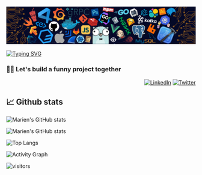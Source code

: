 ![](./src/header_.png)

[![Typing SVG](https://readme-typing-svg.herokuapp.com?color=%2336BCF7&center=true&vCenter=true&width=800&lines=Hi+there+👋,+I+am+Marien+Mupenda;+Welcome+to+My+Profile!;Fullstack+web+and+mobile+app+developer;Over+4+years+of+coding+experience;Proficient+in+backend+dev;Always+learning+new+things+;Laravel+Artisan)](https://git.io/typing-svg)

<!--
<code><img height="20" src="https://raw.githubusercontent.com/github/explore/56a826d05cf762b2b50ecbe7d492a839b04f3fbf/topics/java/java.png"></code>
<code><img height="20" src="https://raw.githubusercontent.com/github/explore/56a826d05cf762b2b50ecbe7d492a839b04f3fbf/topics/laravel/laravel.png"></code>
<code><img height="20" src="https://raw.githubusercontent.com/github/explore/ccc16358ac4530c6a69b1b80c7223cd2744dea83/topics/php/php.png"></code>
<code><img height="20" src="https://raw.githubusercontent.com/github/explore/80688e429a7d4ef2fca1e82350fe8e3517d3494d/topics/flutter/flutter.png"></code>
<code><img height="20" src="https://raw.githubusercontent.com/github/explore/80688e429a7d4ef2fca1e82350fe8e3517d3494d/topics/bootstrap/bootstrap.png"></code>
<code><img height="20" src="https://raw.githubusercontent.com/github/explore/80688e429a7d4ef2fca1e82350fe8e3517d3494d/topics/javascript/javascript.png"></code>
<code><img height="20" src="https://raw.githubusercontent.com/github/explore/80688e429a7d4ef2fca1e82350fe8e3517d3494d/topics/es6/es6.png"></code>
<code><img height="20" src="https://raw.githubusercontent.com/github/explore/80688e429a7d4ef2fca1e82350fe8e3517d3494d/topics/vue/vue.png"></code>
<code><img height="20" src="https://raw.githubusercontent.com/github/explore/5c058a388828bb5fde0bcafd4bc867b5bb3f26f3/topics/graphql/graphql.png"></code>
<code><img height="20" src="https://raw.githubusercontent.com/github/explore/80688e429a7d4ef2fca1e82350fe8e3517d3494d/topics/git/git.png"></code>
<code>![visitors](https://visitor-badge.glitch.me/badge?page_id=MarienMupenda.MarienMupenda)</code>
-->

<h3> 🤝🏻 Let's build a funny project together </h3>

<p align="right">
<a href="https://www.linkedin.com/in/mairien-mupenda/"><img alt="LinkedIn" src="https://img.shields.io/badge/LinkedIn-MarienMupenda-blue?style=flat-square&logo=linkedin"></a>
<a href="https://twitter.com/MarienMupenda"><img alt="Twitter" src="https://img.shields.io/badge/Twitter-MarienMupenda-blue?style=flat-square&logo=twitter"></a>
</p>

## 📈 Github stats

![Marien's GitHub stats](https://github-readme-stats.vercel.app/api?username=MarienMupenda&count_private=true&theme=material-palenight&&include_all_commits=true&hide_border=true)

![Marien's GitHub stats](https://github-readme-streak-stats.herokuapp.com/?user=MarienMupenda&theme=material-palenight&hide_border=true)

![Top Langs](https://github-readme-stats.vercel.app/api/top-langs/?username=MarienMupenda&hide_border=true&layout=compact&count_private=true&theme=material-palenight)

![Activity Graph](https://activity-graph.herokuapp.com/graph?username=MarienMupenda&theme=material-palenight)

![visitors](https://visitor-badge.glitch.me/badge?page_id=MarienMupenda.MarienMupenda)
